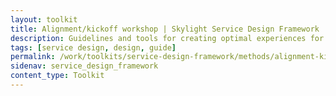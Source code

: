 ```yaml
---
layout: toolkit
title: Alignment/kickoff workshop | Skylight Service Design Framework
description: Guidelines and tools for creating optimal experiences for both users and your organization.
tags: [service design, design, guide]
permalink: /work/toolkits/service-design-framework/methods/alignment-kickoff-workshop/
sidenav: service_design_framework
content_type: Toolkit
---
```


